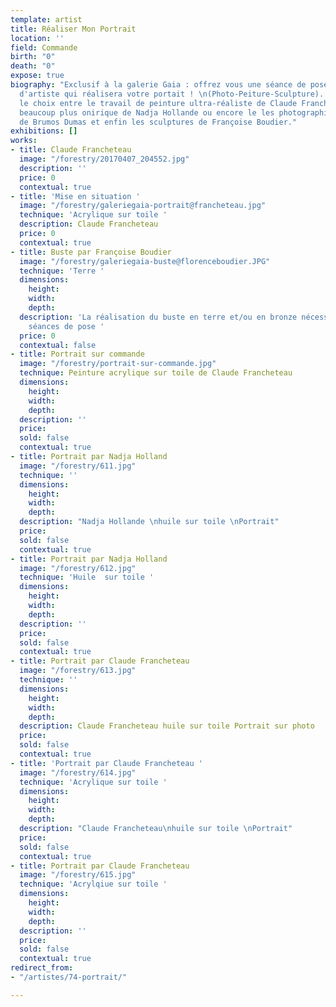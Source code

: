 ```yaml
---
template: artist
title: Réaliser Mon Portrait
location: ''
field: Commande
birth: "0"
death: "0"
expose: true
biography: "Exclusif à la galerie Gaia : offrez vous une séance de pose dans un atelier
  d'artiste qui réalisera votre portait ! \n(Photo-Peiture-Sculpture). \n\nVous avez
  le choix entre le travail de peinture ultra-réaliste de Claude Francheteau, la peinture
  beaucoup plus onirique de Nadja Hollande ou encore le les photographies au sténopé
  de Brumos Dumas et enfin les sculptures de Françoise Boudier."
exhibitions: []
works:
- title: Claude Francheteau
  image: "/forestry/20170407_204552.jpg"
  description: ''
  price: 0
  contextual: true
- title: 'Mise en situation '
  image: "/forestry/galeriegaia-portrait@francheteau.jpg"
  technique: 'Acrylique sur toile '
  description: Claude Francheteau
  price: 0
  contextual: true
- title: Buste par Françoise Boudier
  image: "/forestry/galeriegaia-buste@florenceboudier.JPG"
  technique: 'Terre '
  dimensions:
    height: 
    width: 
    depth: 
  description: 'La réalisation du buste en terre et/ou en bronze nécessite plusieurs
    séances de pose '
  price: 0
  contextual: false
- title: Portrait sur commande
  image: "/forestry/portrait-sur-commande.jpg"
  technique: Peinture acrylique sur toile de Claude Francheteau
  dimensions:
    height: 
    width: 
    depth: 
  description: ''
  price: 
  sold: false
  contextual: true
- title: Portrait par Nadja Holland
  image: "/forestry/611.jpg"
  technique: ''
  dimensions:
    height: 
    width: 
    depth: 
  description: "Nadja Hollande \nhuile sur toile \nPortrait"
  price: 
  sold: false
  contextual: true
- title: Portrait par Nadja Holland
  image: "/forestry/612.jpg"
  technique: 'Huile  sur toile '
  dimensions:
    height: 
    width: 
    depth: 
  description: ''
  price: 
  sold: false
  contextual: true
- title: Portrait par Claude Francheteau
  image: "/forestry/613.jpg"
  technique: ''
  dimensions:
    height: 
    width: 
    depth: 
  description: Claude Francheteau huile sur toile Portrait sur photo
  price: 
  sold: false
  contextual: true
- title: 'Portrait par Claude Francheteau '
  image: "/forestry/614.jpg"
  technique: 'Acrylique sur toile '
  dimensions:
    height: 
    width: 
    depth: 
  description: "Claude Francheteau\nhuile sur toile \nPortrait"
  price: 
  sold: false
  contextual: true
- title: Portrait par Claude Francheteau
  image: "/forestry/615.jpg"
  technique: 'Acrylqiue sur toile '
  dimensions:
    height: 
    width: 
    depth: 
  description: ''
  price: 
  sold: false
  contextual: true
redirect_from:
- "/artistes/74-portrait/"

---
```


